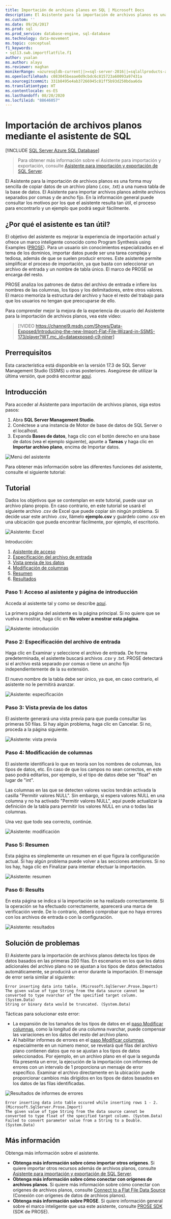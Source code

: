 ```yaml
---
title: Importación de archivos planos en SQL | Microsoft Docs
description: El Asistente para la importación de archivos planos es una forma muy sencilla de copiar datos de un archivo .csv o .txt a una nueva tabla de la base de datos. En este artículo se muestra cómo y cuándo usar el asistente.
ms.custom: ''
ms.date: 09/26/2017
ms.prod: sql
ms.prod_service: database-engine, sql-database
ms.technology: data-movement
ms.topic: conceptual
f1_keywords:
- sql13.swb.importflatfile.f1
author: yualan
ms.author: alayu
ms.reviewer: maghan
monikerRange: =azuresqldb-current||>=sql-server-2016||=sqlallproducts-allversions||>=sql-server-linux-2017||=azuresqldb-mi-current
ms.openlocfilehash: c083045beaae0d9cbdc6c815723a60093a97431a
ms.sourcegitcommit: 331b8495e4ab37266945c81ff5b93d250bdaa6da
ms.translationtype: HT
ms.contentlocale: es-ES
ms.lasthandoff: 08/20/2020
ms.locfileid: "88646057"
---
```

# <a name="import-flat-file-to-sql-wizard"></a>Importación de archivos planos mediante el asistente de SQL
[!INCLUDE [SQL Server Azure SQL Database](../../includes/applies-to-version/sql-asdb.md)]
> Para obtener más información sobre el Asistente para importación y exportación, consulte [Asistente para importación y exportación de SQL Server](https://docs.microsoft.com/sql/integration-services/import-export-data/import-and-export-data-with-the-sql-server-import-and-export-wizard).

El Asistente para la importación de archivos planos es una forma muy sencilla de copiar datos de un archivo plano (.csv, .txt) a una nueva tabla de la base de datos.  El Asistente para importar archivos planos admite archivos separados por comas y de ancho fijo. En la información general puede consultar los motivos por los que el asistente resulta tan útil, el proceso para encontrarlo y un ejemplo que podrá seguir fácilmente.

## <a name="why-would-i-use-this-wizard"></a>¿Por qué el asistente es tan útil?
El objetivo del asistente es mejorar la experiencia de importación actual y ofrece un marco inteligente conocido como Program Synthesis using Examples ([PROSE](https://microsoft.github.io/prose/)). Para un usuario sin conocimientos especializados en el tema de los dominios, importar datos puede ser una tarea compleja y tediosa, además de que se suelen producir errores. Este asistente permite simplificar el proceso de importación, ya que basta con seleccionar un archivo de entrada y un nombre de tabla único. El marco de PROSE se encarga del resto.

PROSE analiza los patrones de datos del archivo de entrada e infiere los nombres de las columnas, los tipos y los delimitadores, entre otros valores. El marco memoriza la estructura del archivo y hace el resto del trabajo para que los usuarios no tengan que preocuparse de ello.

Para comprender mejor la mejora de la experiencia de usuario del Asistente para la importación de archivos planos, vea este vídeo:

> [!VIDEO https://channel9.msdn.com/Shows/Data-Exposed/Introducing-the-new-Import-Flat-File-Wizard-in-SSMS-173/player?WT.mc_id=dataexposed-c9-niner]

## <a name="prerequisites"></a>Prerrequisitos
Esta característica está disponible en la versión 17.3 de SQL Server Management Studio (SSMS) u otras posteriores. Asegúrese de utilizar la última versión, que podrá encontrar [aquí](https://docs.microsoft.com/sql/ssms/download-sql-server-management-studio-ssms).
 
## <a name="getting-started"></a><a id="started"></a>Introducción
Para acceder al Asistente para importación de archivos planos, siga estos pasos:

1. Abra **SQL Server Management Studio**.
2. Conéctese a una instancia de Motor de base de datos de SQL Server o el localhost.
3. Expanda **Bases de datos**, haga clic con el botón derecho en una base de datos (vea el ejemplo siguiente), apunte a **Tareas** y haga clic en **Importar archivo plano**, encima de Importar datos.

![Menú del asistente](media/import-flat-file-wizard/import-flat-file-menu.png)

Para obtener más información sobre las diferentes funciones del asistente, consulte el siguiente tutorial:

## <a name="tutorial"></a>Tutorial
Dados los objetivos que se contemplan en este tutorial, puede usar un archivo plano propio. En caso contrario, en este tutorial se usará el siguiente archivo .csv de Excel que puede copiar sin ningún problema. Si decide usar este archivo .csv, llámelo **ejemplo.csv** y guárdelo como .csv en una ubicación que pueda encontrar fácilmente, por ejemplo, el escritorio.

![Asistente: Excel](media/import-flat-file-wizard/import-flat-file-example.png)

Introducción:
1. [Asistente de acceso](#step-1-access-wizard-and-intro-page)
2. [Especificación del archivo de entrada](#step-2-specify-input-file)
3. [Vista previa de los datos](#step-3-preview-data)
4. [Modificación de columnas](#step-4-modify-columns)
5. [Resumen](#step-5-summary)
6. [Resultados](#step-6-results)

### <a name="step-1-access-wizard-and-intro-page"></a>Paso 1: Acceso al asistente y página de introducción
Acceda al asistente tal y como se describe [aquí](#started).

La primera página del asistente es la página principal. Si no quiere que se vuelva a mostrar, haga clic en **No volver a mostrar esta página**.

![Asistente: introducción](media/import-flat-file-wizard/import-flat-file-intro.png)

### <a name="step-2-specify-input-file"></a>Paso 2: Especificación del archivo de entrada
Haga clic en Examinar y seleccione el archivo de entrada. De forma predeterminada, el asistente buscará archivos .csv y .txt. PROSE detectará si el archivo está separado por comas o tiene un ancho fijo independientemente de la su extensión.

El nuevo nombre de la tabla debe ser único, ya que, en caso contrario, el asistente no le permitirá avanzar.

![Asistente: especificación](media/import-flat-file-wizard/import-flat-file-specify.png)

### <a name="step-3-preview-data"></a>Paso 3: Vista previa de los datos
El asistente generará una vista previa para que pueda consultar las primeras 50 filas. Si hay algún problema, haga clic en Cancelar. Si no, proceda a la página siguiente.

![Asistente: vista previa](media/import-flat-file-wizard/import-flat-file-preview.png)

### <a name="step-4-modify-columns"></a>Paso 4: Modificación de columnas
El asistente identificará lo que en teoría son los nombres de columnas, los tipos de datos, etc. En caso de que los campos no sean correctos, en este paso podrá editarlos, por ejemplo, si el tipo de datos debe ser "float" en lugar de "int".

Las columnas en las que se detecten valores vacíos tendrán activada la casilla "Permitir valores NULL". Sin embargo, si espera valores NULL en una columna y no ha activado "Permitir valores NULL", aquí puede actualizar la definición de la tabla para permitir los valores NULL en una o todas las columnas.

Una vez que todo sea correcto, continúe.

![Asistente: modificación](media/import-flat-file-wizard/import-flat-file-modify.png)

### <a name="step-5-summary"></a>Paso 5: Resumen
Esta página es simplemente un resumen en el que figura la configuración actual. Si hay algún problema puede volver a las secciones anteriores. Si no los hay, haga clic en Finalizar para intentar efectuar la importación.

![Asistente: resumen](media/import-flat-file-wizard/import-flat-file-summary.png)

### <a name="step-6-results"></a>Paso 6: Results
En esta página se indica si la importación se ha realizado correctamente. Si la operación se ha efectuado correctamente, aparecerá una marca de verificación verde. De lo contrario, deberá comprobar que no haya errores con los archivos de entrada o con la configuración.

![Asistente: resultados](media/import-flat-file-wizard/import-flat-file-results.png)

## <a name="troubleshooting"></a>Solución de problemas
El Asistente para la importación de archivos planos detecta los tipos de datos basados en las primeras 200 filas.  En escenarios en los que los datos adicionales del archivo plano no se ajustan a los tipos de datos detectados automáticamente, se producirá un error durante la importación. El mensaje de error sería similar al siguiente:
```
Error inserting data into table. (Microsoft.SqlServer.Prose.Import)
The given value of type String from the data source cannot be converted to type nvarchar of the specified target column. (System.Data)
String or binary data would be truncated. (System.Data)
```
Tácticas para solucionar este error:
- La expansión de los tamaños de los tipos de datos en el [paso Modificar columnas](#step-4-modify-columns), como la longitud de una columna nvarchar, puede compensar las variaciones en los datos del resto del archivo plano.
- Al habilitar informes de errores en el [paso Modificar columnas](#step-4-modify-columns), especialmente en un número menor, se revelará qué filas del archivo plano contienen datos que no se ajustan a los tipos de datos seleccionados. Por ejemplo, en un archivo plano en el que la segunda fila presenta un error, la ejecución de la importación con informes de errores con un intervalo de 1 proporciona un mensaje de error específico.  Examinar el archivo directamente en la ubicación puede proporcionar cambios más dirigidos en los tipos de datos basados en los datos de las filas identificadas.

![Resultados de informes de errores](media/import-flat-file-wizard/import-flat-file-error.png)

```
Error inserting data into table occured while inserting rows 1 - 2. (Microsoft.SqlServer.Prose.Import)
The given value of type String from the data source cannot be converted to type float of the specified target column. (System.Data)
Failed to convert parameter value from a String to a Double. (System.Data)
```


## <a name="learn-more"></a>Más información

Obtenga más información sobre el asistente.
 
- **Obtenga más información sobre cómo importar otros orígenes**. Si quiere importar otros recursos además de archivos planos, consulte [Asistente para importación y exportación de SQL Server](https://docs.microsoft.com/sql/integration-services/import-export-data/import-and-export-data-with-the-sql-server-import-and-export-wizard).
- **Obtenga más información sobre cómo conectar con orígenes de archivos planos**. Si quiere más información sobre cómo conectar con orígenes de archivos planos, consulte [Connect to a Flat File Data Source](https://docs.microsoft.com/sql/integration-services/import-export-data/connect-to-a-flat-file-data-source-sql-server-import-and-export-wizard) (Conexión con orígenes de datos de archivos planos).
- **Obtenga más información sobre PROSE**. Si quiere información general sobre el marco inteligente que usa este asistente, consulte [PROSE SDK](https://microsoft.github.io/prose/) (SDK de PROSE).

